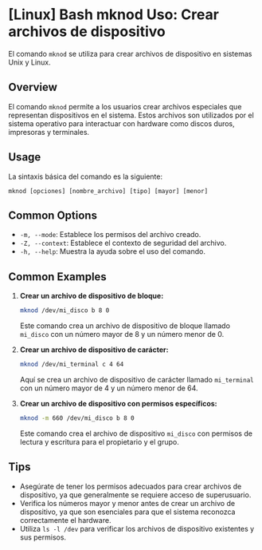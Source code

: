 # [Linux] Bash mknod Uso: Crear archivos de dispositivo

El comando `mknod` se utiliza para crear archivos de dispositivo en sistemas Unix y Linux.

## Overview
El comando `mknod` permite a los usuarios crear archivos especiales que representan dispositivos en el sistema. Estos archivos son utilizados por el sistema operativo para interactuar con hardware como discos duros, impresoras y terminales.

## Usage
La sintaxis básica del comando es la siguiente:

```
mknod [opciones] [nombre_archivo] [tipo] [mayor] [menor]
```

## Common Options
- `-m, --mode`: Establece los permisos del archivo creado.
- `-Z, --context`: Establece el contexto de seguridad del archivo.
- `-h, --help`: Muestra la ayuda sobre el uso del comando.

## Common Examples
1. **Crear un archivo de dispositivo de bloque:**
   ```bash
   mknod /dev/mi_disco b 8 0
   ```
   Este comando crea un archivo de dispositivo de bloque llamado `mi_disco` con un número mayor de 8 y un número menor de 0.

2. **Crear un archivo de dispositivo de carácter:**
   ```bash
   mknod /dev/mi_terminal c 4 64
   ```
   Aquí se crea un archivo de dispositivo de carácter llamado `mi_terminal` con un número mayor de 4 y un número menor de 64.

3. **Crear un archivo de dispositivo con permisos específicos:**
   ```bash
   mknod -m 660 /dev/mi_disco b 8 0
   ```
   Este comando crea el archivo de dispositivo `mi_disco` con permisos de lectura y escritura para el propietario y el grupo.

## Tips
- Asegúrate de tener los permisos adecuados para crear archivos de dispositivo, ya que generalmente se requiere acceso de superusuario.
- Verifica los números mayor y menor antes de crear un archivo de dispositivo, ya que son esenciales para que el sistema reconozca correctamente el hardware.
- Utiliza `ls -l /dev` para verificar los archivos de dispositivo existentes y sus permisos.